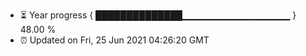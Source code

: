 - ⏳ Year progress { ██████████████▁▁▁▁▁▁▁▁▁▁▁▁▁▁▁▁ } 48.00 %
- ⏰ Updated on Fri, 25 Jun 2021 04:26:20 GMT

